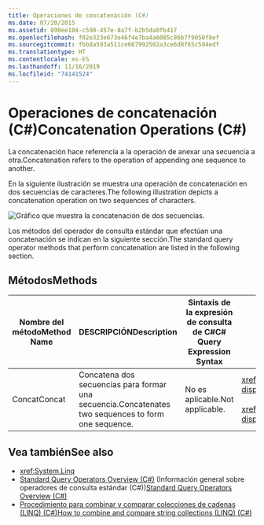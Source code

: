 ```yaml
---
title: Operaciones de concatenación (C#)
ms.date: 07/20/2015
ms.assetid: 890ee104-c590-457e-8a7f-b2b5da0fb417
ms.openlocfilehash: f02e323e673e46f4e7ba4a6005c86b7f9050f8ef
ms.sourcegitcommit: fbb8a593a511ce667992502a3ce6d8f65c594edf
ms.translationtype: HT
ms.contentlocale: es-ES
ms.lasthandoff: 11/16/2019
ms.locfileid: "74141524"
---
```

# <a name="concatenation-operations-c"></a><span data-ttu-id="1f93d-102">Operaciones de concatenación (C#)</span><span class="sxs-lookup"><span data-stu-id="1f93d-102">Concatenation Operations (C#)</span></span>
<span data-ttu-id="1f93d-103">La concatenación hace referencia a la operación de anexar una secuencia a otra.</span><span class="sxs-lookup"><span data-stu-id="1f93d-103">Concatenation refers to the operation of appending one sequence to another.</span></span>  
  
 <span data-ttu-id="1f93d-104">En la siguiente ilustración se muestra una operación de concatenación en dos secuencias de caracteres.</span><span class="sxs-lookup"><span data-stu-id="1f93d-104">The following illustration depicts a concatenation operation on two sequences of characters.</span></span>  
  
 ![Gráfico que muestra la concatenación de dos secuencias.](./media/concatenation-operations/concatenation-two-sequences.png)  
  
 <span data-ttu-id="1f93d-106">Los métodos del operador de consulta estándar que efectúan una concatenación se indican en la siguiente sección.</span><span class="sxs-lookup"><span data-stu-id="1f93d-106">The standard query operator methods that perform concatenation are listed in the following section.</span></span>  
  
## <a name="methods"></a><span data-ttu-id="1f93d-107">Métodos</span><span class="sxs-lookup"><span data-stu-id="1f93d-107">Methods</span></span>  
  
|<span data-ttu-id="1f93d-108">Nombre del método</span><span class="sxs-lookup"><span data-stu-id="1f93d-108">Method Name</span></span>|<span data-ttu-id="1f93d-109">DESCRIPCIÓN</span><span class="sxs-lookup"><span data-stu-id="1f93d-109">Description</span></span>|<span data-ttu-id="1f93d-110">Sintaxis de la expresión de consulta de C#</span><span class="sxs-lookup"><span data-stu-id="1f93d-110">C# Query Expression Syntax</span></span>|<span data-ttu-id="1f93d-111">Más información</span><span class="sxs-lookup"><span data-stu-id="1f93d-111">More Information</span></span>|  
|-----------------|-----------------|---------------------------------|----------------------|  
|<span data-ttu-id="1f93d-112">Concat</span><span class="sxs-lookup"><span data-stu-id="1f93d-112">Concat</span></span>|<span data-ttu-id="1f93d-113">Concatena dos secuencias para formar una secuencia.</span><span class="sxs-lookup"><span data-stu-id="1f93d-113">Concatenates two sequences to form one sequence.</span></span>|<span data-ttu-id="1f93d-114">No es aplicable.</span><span class="sxs-lookup"><span data-stu-id="1f93d-114">Not applicable.</span></span>|<xref:System.Linq.Enumerable.Concat%2A?displayProperty=nameWithType><br /><br /> <xref:System.Linq.Queryable.Concat%2A?displayProperty=nameWithType>|  
  
## <a name="see-also"></a><span data-ttu-id="1f93d-115">Vea también</span><span class="sxs-lookup"><span data-stu-id="1f93d-115">See also</span></span>

- <xref:System.Linq>
- <span data-ttu-id="1f93d-116">[Standard Query Operators Overview (C#)](./standard-query-operators-overview.md) (Información general sobre operadores de consulta estándar (C#))</span><span class="sxs-lookup"><span data-stu-id="1f93d-116">[Standard Query Operators Overview (C#)](./standard-query-operators-overview.md)</span></span>
- [<span data-ttu-id="1f93d-117">Procedimiento para combinar y comparar colecciones de cadenas (LINQ) (C#)</span><span class="sxs-lookup"><span data-stu-id="1f93d-117">How to combine and compare string collections (LINQ) (C#)</span></span>](./how-to-combine-and-compare-string-collections-linq.md)
